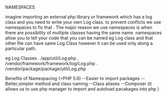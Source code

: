NAMESPACES

imagine importing an external php library or framework which has a log class and you need to write your own Log class.
to prevent conflicts we use namespaces to fix that .
The major reason we use namespaces is when there are possibility of multiple classes having the same name.
namespaces allow you to tell your code that you can be named eg Log class and that other file can have same Log Class however it can be used only along a particular path.

eg Log Classes
.   /app/util/Log.php
.   /vendor/framework/framework/log/Log.php
.   /vendor/package/package/util/Log.php

Benefits of Namespacing (>PHP 5.6)
--Easier to import packages
--Better,simpler method and class naming
--Class aliases
--Composer (it allows us to use php manager to import and autoload pacakages into php )